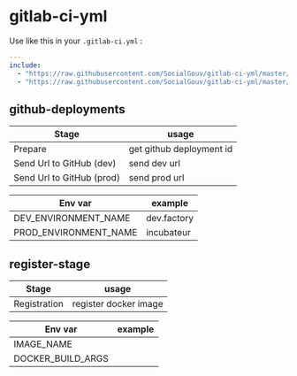 # gitlab-ci-yml

Use like this in your `.gitlab-ci.yml` :

```yml
---
include:
  - "https://raw.githubusercontent.com/SocialGouv/gitlab-ci-yml/master/github-deployments.yml"
  - "https://raw.githubusercontent.com/SocialGouv/gitlab-ci-yml/master/register-stage.yml"
```

## github-deployments

| Stage                     | usage                    |
| ------------------------- | ------------------------ |
| Prepare                   | get github deployment id |
| Send Url to GitHub (dev)  | send dev url             |
| Send Url to GitHub (prod) | send prod url            |

| Env var               | example     |
| --------------------- | ----------- |
| DEV_ENVIRONMENT_NAME  | dev.factory |
| PROD_ENVIRONMENT_NAME | incubateur  |

## register-stage

| Stage        | usage                 |
| ------------ | --------------------- |
| Registration | register docker image |

| Env var           | example |
| ----------------- | ------- |
| IMAGE_NAME        |         |
| DOCKER_BUILD_ARGS |         |
